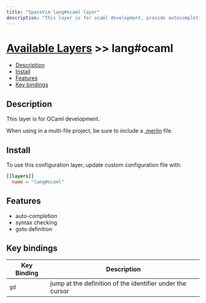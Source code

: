 ```yaml
---
title: "SpaceVim lang#ocaml layer"
description: "This layer is for ocaml development, provide autocompletion, syntax checking, code format for ocaml file."
---
```


# [Available Layers](../../) >> lang#ocaml

<!-- vim-markdown-toc GFM -->

- [Description](#description)
- [Install](#install)
- [Features](#features)
- [Key bindings](#key-bindings)

<!-- vim-markdown-toc -->

## Description

This layer is for OCaml development.

When using in a multi-file project, be sure to include a [.merlin](https://github.com/ocaml/merlin/wiki/project-configuration) file.

## Install

To use this configuration layer, update custom configuration file with:

```toml
[[layers]]
  name = "lang#ocaml"
```

## Features

- auto-completion
- syntax checking
- goto definition

## Key bindings

| Key Binding | Description                                               |
| ----------- | --------------------------------------------------------- |
| `gd`        | jump at the definition of the identifier under the cursor |
